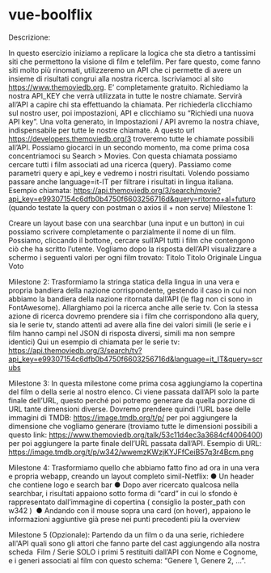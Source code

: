 # vue-boolflix

Descrizione:

In questo esercizio iniziamo a replicare la logica che sta dietro a tantissimi siti che permettono la visione di film e telefilm.
Per fare questo, come fanno siti molto più rinomati, utilizzeremo un API che ci permette di avere un insieme di risultati congrui alla nostra ricerca.
Iscriviamoci al sito https://www.themoviedb.org. E’ completamente gratuito.
Richiediamo la nostra API_KEY che verrà utilizzata in tutte le nostre chiamate. Servirà all’API a capire chi sta effettuando la chiamata.
Per richiederla clicchiamo sul nostro user, poi impostazioni, API e clicchiamo su “Richiedi una nuova API key”.
Una volta generato, in Impostazioni / API avremo la nostra chiave, indispensabile per tutte le nostre chiamate.
A questo url https://developers.themoviedb.org/3 troveremo tutte le chiamate possibili all’API. Possiamo giocarci in un secondo momento, ma come prima cosa concentriamoci su Search > Movies.
Con questa chiamata possiamo cercare tutti i film associati ad una ricerca (query). Passiamo come parametri query e api_key e vedremo i nostri risultati. Volendo possiamo passare anche language=it-IT per filtrare i risultati in lingua italiana.
Esempio chiamata:
https://api.themoviedb.org/3/search/movie?api_key=e99307154c6dfb0b4750f6603256716d&query=ritorno+al+futuro
(quando testate la query con postman o axios il + non serve)
Milestone 1:

Creare un layout base con una searchbar (una input e un button) in cui possiamo scrivere completamente o parzialmente il nome di un film. Possiamo, cliccando il bottone, cercare sull’API tutti i film che contengono ciò che ha scritto l’utente.
Vogliamo dopo la risposta dell’API visualizzare a schermo i seguenti valori per ogni film trovato:
Titolo
Titolo Originale
Lingua
Voto

Milestone 2:
Trasformiamo la stringa statica della lingua in una vera e propria bandiera della nazione corrispondente, gestendo il caso in cui non abbiamo la bandiera della nazione ritornata dall’API (le flag non ci sono in FontAwesome).
Allarghiamo poi la ricerca anche alle serie tv. Con la stessa azione di ricerca dovremo prendere sia i film che corrispondono alla query, sia le serie tv, stando attenti ad avere alla fine dei valori simili (le serie e i film hanno campi nel JSON di risposta diversi, simili ma non sempre identici)
Qui un esempio di chiamata per le serie tv:
https://api.themoviedb.org/3/search/tv?api_key=e99307154c6dfb0b4750f6603256716d&language=it_IT&query=scrubs

Milestone 3:
In questa milestone come prima cosa aggiungiamo la copertina del film o della serie
al nostro elenco. Ci viene passata dall’API solo la parte finale dell’URL, questo
perché poi potremo generare da quella porzione di URL tante dimensioni diverse.
Dovremo prendere quindi l’URL base delle immagini di TMDB:
https://image.tmdb.org/t/p/​ per poi aggiungere la dimensione che vogliamo generare
(troviamo tutte le dimensioni possibili a questo link:
https://www.themoviedb.org/talk/53c11d4ec3a3684cf4006400​ ) per poi aggiungere la
parte finale dell’URL passata dall’API.
Esempio di URL:
https://image.tmdb.org/t/p/w342/wwemzKWzjKYJFfCeiB57q3r4Bcm.png

Milestone 4:
Trasformiamo quello che abbiamo fatto fino ad ora in una vera e propria webapp,
creando un layout completo simil-Netflix:
● Un header che contiene logo e search bar
● Dopo aver ricercato qualcosa nella searchbar, i risultati appaiono sotto forma
di “card” in cui lo sfondo è rappresentato dall’immagine di copertina (​ consiglio
la poster_path con w342 ) ​
● Andando con il mouse sopra una card (on hover), appaiono le informazioni
aggiuntive già prese nei punti precedenti più la overview

Milestone 5 (Opzionale):
Partendo da un film o da una serie, richiedere all'API quali sono gli attori che fanno
parte del cast aggiungendo alla nostra scheda ​ Film / Serie​ SOLO i primi 5 restituiti
dall’API con Nome e Cognome, e i generi associati al film con questo schema:
“Genere 1, Genere 2, …”.
